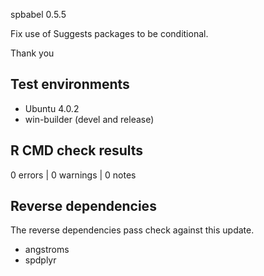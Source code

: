 spbabel 0.5.5

Fix use of Suggests packages to be conditional. 

Thank you

## Test environments

* Ubuntu 4.0.2
* win-builder (devel and release)

## R CMD check results

0 errors | 0 warnings | 0 notes

## Reverse dependencies

The reverse dependencies pass check against this update. 

* angstroms 
* spdplyr 

